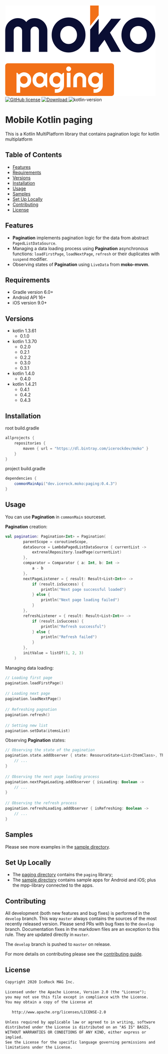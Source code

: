 ![moko-paging](img/logo.png)  
[![GitHub license](https://img.shields.io/badge/license-Apache%20License%202.0-blue.svg?style=flat)](http://www.apache.org/licenses/LICENSE-2.0) [![Download](https://api.bintray.com/packages/icerockdev/moko/moko-paging/images/download.svg) ](https://bintray.com/icerockdev/moko/moko-paging/_latestVersion) ![kotlin-version](https://img.shields.io/badge/kotlin-1.4.21-orange)

# Mobile Kotlin paging
This is a Kotlin MultiPlatform library that contains pagination logic for kotlin multiplatform

## Table of Contents
- [Features](#features)
- [Requirements](#requirements)
- [Versions](#versions)
- [Installation](#installation)
- [Usage](#usage)
- [Samples](#samples)
- [Set Up Locally](#set-up-locally)
- [Contributing](#contributing)
- [License](#license)

## Features
- **Pagination** implements pagination logic for the data from abstract `PagedListDataSource`.
- Managing a data loading process using **Pagination** asynchronous functions: `loadFirstPage`, `loadNextPage`,
`refresh` or their duplicates with `suspend` modifier.
- Observing states of **Pagination** using `LiveData` from **moko-mvvm**.

## Requirements
- Gradle version 6.0+
- Android API 16+
- iOS version 9.0+

## Versions
- kotlin 1.3.61
  - 0.1.0
- kotlin 1.3.70
  - 0.2.0
  - 0.2.1
  - 0.2.2
  - 0.3.0
  - 0.3.1
- kotlin 1.4.0
  - 0.4.0
- kotlin 1.4.21
  - 0.4.1
  - 0.4.2
  - 0.4.3

## Installation
root build.gradle  
```groovy
allprojects {
    repositories {
        maven { url = "https://dl.bintray.com/icerockdev/moko" }
    }
}
```

project build.gradle
```groovy
dependencies {
    commonMainApi("dev.icerock.moko:paging:0.4.3")
}
```

## Usage

You can use **Pagination** in `commonMain` sourceset.

**Pagination** creation:

```kotlin
val pagination: Pagination<Int> = Pagination(
        parentScope = coroutineScope,
        dataSource = LambdaPagedListDataSource { currentList ->
            extrenalRepository.loadPage(currentList) 
        },
        comparator = Comparator { a: Int, b: Int ->
            a - b
        },
        nextPageListener = { result: Result<List<Int>> ->
            if (result.isSuccess) {
                println("Next page successful loaded")
            } else {
                println("Next page loading failed")
            }
        },
        refreshListener = { result: Result<List<Int>> ->
            if (result.isSuccess) {
                println("Refresh successful")
            } else {
                println("Refresh failed")
            }
        },
        initValue = listOf(1, 2, 3)
    )
```

Managing data loading:

```kotlin
// Loading first page
pagination.loadFirstPage()

// Loading next page
pagination.loadNextPage()

// Refreshing pagnation
pagination.refresh()

// Setting new list
pagination.setData(itemsList)
```

Observing **Pagination** states:

```kotlin
// Observing the state of the pagination
pagination.state.addObserver { state: ResourceState<List<ItemClass>, Throwable> -> 
    // ...
}

// Observing the next page loading process
pagination.nextPageLoading.addObserver { isLoading: Boolean -> 
    // ...
}

// Observing the refresh process
pagination.refreshLoading.addObserver { isRefreshing: Boolean -> 
    // ...    
}
```

## Samples
Please see more examples in the [sample directory](sample).

## Set Up Locally 
- The [paging directory](paging) contains the `paging` library;
- The [sample directory](sample) contains sample apps for Android and iOS; plus the mpp-library connected to the apps.

## Contributing
All development (both new features and bug fixes) is performed in the `develop` branch. This way `master` always contains the sources of the most recently released version. Please send PRs with bug fixes to the `develop` branch. Documentation fixes in the markdown files are an exception to this rule. They are updated directly in `master`.

The `develop` branch is pushed to `master` on release.

For more details on contributing please see the [contributing guide](CONTRIBUTING.md).

## License
        
    Copyright 2020 IceRock MAG Inc.
    
    Licensed under the Apache License, Version 2.0 (the "License");
    you may not use this file except in compliance with the License.
    You may obtain a copy of the License at
    
       http://www.apache.org/licenses/LICENSE-2.0
    
    Unless required by applicable law or agreed to in writing, software
    distributed under the License is distributed on an "AS IS" BASIS,
    WITHOUT WARRANTIES OR CONDITIONS OF ANY KIND, either express or implied.
    See the License for the specific language governing permissions and
    limitations under the License.
